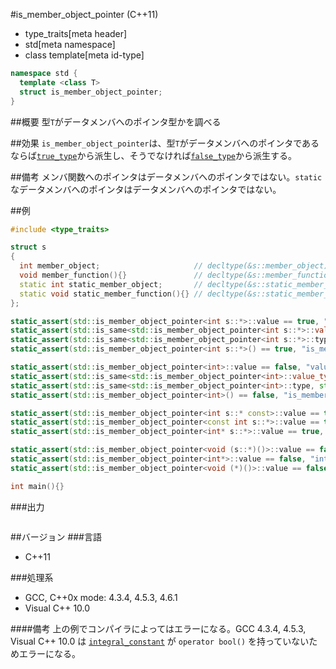 #is_member_object_pointer (C++11)
* type_traits[meta header]
* std[meta namespace]
* class template[meta id-type]

```cpp
namespace std {
  template <class T>
  struct is_member_object_pointer;
}
```

##概要
型`T`がデータメンバへのポインタ型かを調べる


##効果
`is_member_object_pointer`は、型`T`がデータメンバへのポインタであるならば[`true_type`](./integral_constant-true_type-false_type.md)から派生し、そうでなければ[`false_type`](./integral_constant-true_type-false_type.md)から派生する。


##備考
メンバ関数へのポインタはデータメンバへのポインタではない。`static`なデータメンバへのポインタはデータメンバへのポインタではない。


##例
```cpp
#include <type_traits>

struct s
{
  int member_object;                     // decltype(&s::member_object) は int s::*
  void member_function(){}               // decltype(&s::member_function) は void (s::*)()
  static int static_member_object;       // decltype(&s::static_member_object) は int*
  static void static_member_function(){} // decltype(&s::static_member_function) は void (*)()
};

static_assert(std::is_member_object_pointer<int s::*>::value == true, "value == true, int s::* is member object pointer");
static_assert(std::is_same<std::is_member_object_pointer<int s::*>::value_type, bool>::value, "value_type == bool");
static_assert(std::is_same<std::is_member_object_pointer<int s::*>::type, std::true_type>::value, "type == true_type");
static_assert(std::is_member_object_pointer<int s::*>() == true, "is_member_object_pointer<int s::*>() == true");

static_assert(std::is_member_object_pointer<int>::value == false, "value == false, int is not member object pointer");
static_assert(std::is_same<std::is_member_object_pointer<int>::value_type, bool>::value, "value_type == bool");
static_assert(std::is_same<std::is_member_object_pointer<int>::type, std::false_type>::value, "type == false_type");
static_assert(std::is_member_object_pointer<int>() == false, "is_member_object_pointer<int>() == false");

static_assert(std::is_member_object_pointer<int s::* const>::value == true, "int s::* const is member object pointer");
static_assert(std::is_member_object_pointer<const int s::*>::value == true, "const int s::* is member object pointer");
static_assert(std::is_member_object_pointer<int* s::*>::value == true, "int* s::* is member object pointer");

static_assert(std::is_member_object_pointer<void (s::*)()>::value == false, "void (s::*)() is not member object pointer");
static_assert(std::is_member_object_pointer<int*>::value == false, "int* is not member object pointer");
static_assert(std::is_member_object_pointer<void (*)()>::value == false, "void (*)() is not member object pointer");

int main(){}
```


###出力
```
```

##バージョン
###言語
- C++11

###処理系
- GCC, C++0x mode: 4.3.4, 4.5.3, 4.6.1
- Visual C++ 10.0

####備考
上の例でコンパイラによってはエラーになる。GCC 4.3.4, 4.5.3, Visual C++ 10.0 は [`integral_constant`](./integral_constant-true_type-false_type.md) が `operator bool()` を持っていないためエラーになる。

